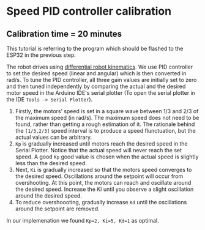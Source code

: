 # Speed PID controller calibration

## Calibration time = 20 minutes

This tutorial is referring to the program which should be flashed to the ESP32 in the previous step.

The robot drives using [differential robot kinematics](https://www.cs.columbia.edu/~allen/F19/NOTES/icckinematics.pdf). We use PID controller to set the desired speed (linear and angular) which is then converted in rad/s. To tune the PID controller, all three gain values are initially set to zero and then tuned independently by comparing the actual and the desired motor speed in the Arduino IDE's serial plotter (To open the serial plotter in the IDE `Tools -> Serial Plotter`).

1. Firstly, the motors’ speed is set in a square wave between 1/3 and 2/3 of the maximum speed (in rad/s). The maximum speed does not need to be found, rather than getting a rough estimation of it. The rationale behind the `[1/3,2/3]` speed interval is to produce a speed flunctuation, but the actual values can be arbitrary. 
2. `Kp` is gradually increased until motors reach the desired speed in the Serial Plotter. Notice that the actual speed will never reach the set speed. A good `Kp` good value is chosen when the actual speed is slightly less than the desired speed. 
3. Next, `Ki` is gradually increased so that the motors speed converges to the desired speed. Oscillations around the setpoint will occur from overshooting. At this point, the motors can reach and oscillate around the desired speed. Increase the $Ki$ until you observe a slight oscillation around the desired speed.
4. To reduce overshoooting, gradually increase `Kd` until the oscillations around the setpoint are removed.

In our implemenation we found `Kp=2, Ki=5, Kd=1` as optimal.

